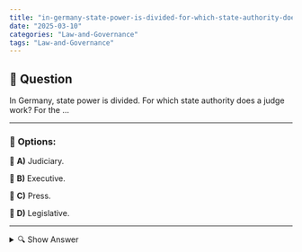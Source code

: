 ```yaml
---
title: "in-germany-state-power-is-divided-for-which-state-authority-does-a-judge-work-for-the-"
date: "2025-03-10"
categories: "Law-and-Governance"
tags: "Law-and-Governance"
---
```


## 📌 **Question**

In Germany, state power is divided. For which state authority does a judge work? For the ...



---

### 📝 **Options:**

🔘 **A)** Judiciary.

🔘 **B)** Executive.

🔘 **C)** Press.

🔘 **D)** Legislative.

---

<details>
  <summary>🔍 Show Answer</summary>

  <p>
💡  <b>Correct Answer:</b>  a
  </p>
  <p>
    📖<b>Explanation:</b>
    In Germany, the state structure is based on the separation of powers, which divides state power into three areas: the legislative, the executive and the judiciary. The legislature is responsible for legislation, i.e. the drafting and adoption of laws. The executive branch implements these laws and administers the state, for example through government and administration. The judiciary, on the other hand, is the judicial body that interprets and applies laws. Judges are part of the judiciary and work independently to ensure law and justice.
  </p>
</details>
